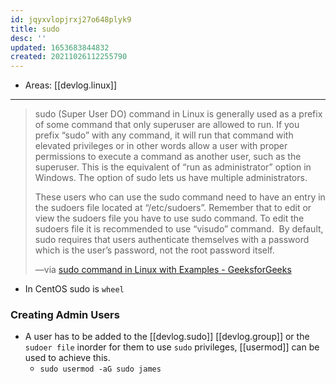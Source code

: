 ```yaml
---
id: jqyxvlopjrxj27o648plyk9
title: sudo
desc: ''
updated: 1653683844832
created: 20211026112255790
---
```


- Areas: [[devlog.linux]]

---

> sudo (Super User DO) command in Linux is generally used as a prefix of some command that only superuser are allowed to run. If you prefix “sudo” with any command, it will run that command with elevated privileges or in other words allow a user with proper permissions to execute a command as another user, such as the superuser. This is the equivalent of “run as administrator” option in Windows. The option of sudo lets us have multiple administrators.
>
> These users who can use the sudo command need to have an entry in the sudoers file located at “/etc/sudoers”. Remember that to edit or view the sudoers file you have to use sudo command. To edit the sudoers file it is recommended to use “visudo” command. 
> By default, sudo requires that users authenticate themselves with a password which is the user’s password, not the root password itself.
>
> —via [sudo command in Linux with Examples - GeeksforGeeks](https://www.geeksforgeeks.org/sudo-command-in-linux-with-examples/)

- In CentOS sudo is `wheel`

### Creating Admin Users

- A user has to be added to the [[devlog.sudo]] [[devlog.group]] or the `sudoer file` inorder for them to use `sudo` privileges, [[usermod]] can be used to achieve this.
  - `sudo usermod -aG sudo james`
